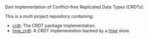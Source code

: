 Dart implementation of Conflict-free Replicated Data Types (CRDTs).

This is a multi project repository containing:

* [crdt](crdt): The CRDT package implementation.
* [hive_crdt](hive_crdt): A CRDT implementation backed by a [Hive](https://pub.dev/packages/hive) store.
